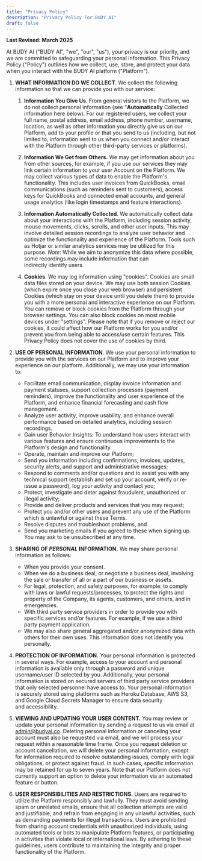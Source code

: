 ```yaml
---
title: "Privacy Policy"
description: "Privacy Policy For BUDY AI"
draft: false
---
```


**Last Revised: March 2025**

At BUDY AI ("BUDY AI", "we", "our", "us"), your privacy is our priority, and we are committed to safeguarding your personal information. This Privacy Policy ("Policy") outlines how we collect, use, store, and protect your data when you interact with the BUDY AI platform ("Platform").



1. **WHAT INFORMATION DO WE COLLECT.** We collect the following information so that we can provide you with our service:
    1. **Information You Give Us**. From general visitors to the Platform, we do not collect personal information (see "**Automatically** Collected information here below). For our registered users, we collect your full name, postal address, email address, phone number, username, location, as well as other information you directly give us on our Platform, add to your profile or that you send to us (including, but not limited to, information sent to us when you connect and/or interact with the Platform through other third-party services or platforms). 
    2. **Information We Get from Others.** We may get information about you from other sources, for example, if you use our services they may link certain information to your user Account on the Platform. We may collect various types of data to enable the Platform's functionality. This includes user invoices from QuickBooks, email communications (such as reminders sent to customers), access keys for QuickBooks and connected email accounts, and general usage analytics (like login timestamps and feature interactions).  
    3. **Information Automatically Collected**. We automatically collect data about your interactions with the Platform, including session activity, mouse movements, clicks, scrolls, and other user inputs. This may involve detailed session recordings to analyze user behavior and optimize the functionality and experience of the Platform. Tools such as Hotjar or similar analytics services may be utilized for this purpose. _Note_: While we aim to anonymize this data where possible, some recordings may include information that can indirectly identify users.

    4. **Cookies**. We may log information using "cookies". Cookies are small data files stored on your device. We may use both session Cookies (which expire once you close your web browser) and persistent Cookies (which stay on your device until you delete them) to provide you with a more personal and interactive experience on our Platform.  You can remove or block cookies from the Platform through your browser settings. You can also block cookies on most mobile devices under "settings". Please note that if you remove or reject our cookies, it could affect how our Platform works for you and/or prevent you from being able to access/use certain features. This Privacy Policy does not cover the use of cookies by third. 
2. **USE OF PERSONAL INFORMATION**. We use your personal information to provide you with the services on our Platform and to improve your experience on our platform. Additionally, we may use your information to:
    * Facilitate email communication, display invoice information and payment statuses, support collection processes (payment reminders), improve the functionality and user experience of the Platform, and enhance financial forecasting and cash flow management.
    * Analyze user activity, improve usability, and enhance overall performance based on detailed analytics, including session recordings.
    * Gain user Behavior Insights: To understand how users interact with various features and ensure continuous improvements to the Platform's design and functionality.
    * Operate, maintain and improve our Platform; 
    * Send you information including confirmations, invoices, updates, security alerts, and support and administrative messages; 
    * Respond to comments and/or questions and to assist you with any technical support (establish and set up your account, verify or re-issue a password), log your activity and contact you;
    * Protect, investigate and deter against fraudulent, unauthorized or illegal activity;
    * Provide and deliver products and services that you may request;
    * Protect you and/or other users and prevent any use of the Platform which is unlawful or against these Terms.
    * Resolve disputes and troubleshoot problems, and
    * Send you marketing emails if you agreed to these when signing up. You may ask to be unsubscribed at any time.

3. **SHARING OF _PERSONAL_ INFORMATION.** We may share personal information as follows:
    * When you provide your consent.
    * When we do a business deal, or negotiate a business deal, involving the sale or transfer of all or a part of our business or assets.
    * For legal, protection, and safety purposes, for example: to comply with laws or lawful requests/processes, to protect the rights and property of the Company, its agents, customers, and others, and in emergencies. 
    * With third party service providers in order to provide you with specific services and/or features. For example, if we use a third party payment application. 
    * We may also share general aggregated and/or anonymized data with others for their own uses. This information does not identify you personally. 
4. **PROTECTION OF INFORMATION.** Your personal information is protected in several ways. For example, access to your account and personal information is available only through a password and unique username/user ID selected by you. Additionally, your personal information is stored on secured servers of third party service providers that only selected personnel have access to. Your personal information is securely stored using platforms such as Heroku Database, AWS S3, and Google Cloud Secrets Manager to ensure data security and accessibility.
5. **VIEWING AND UPDATING YOUR USER CONTENT.** You may review or update your personal information by sending a request to us via email at admin@budyai.co. Deleting personal information or canceling your account must also be requested via email, and we will process your request within a reasonable time frame. Once you request deletion or account cancellation, we will delete your personal information, except for information required to resolve outstanding issues, comply with legal obligations, or protect against fraud. In such cases, specific information may be retained for up to seven years. Note that our Platform does not currently support an option to delete your information via an automated feature or button.
6. **USER RESPONSIBILITIES AND RESTRICTIONS.** Users are required to utilize the Platform responsibly and lawfully. They must avoid sending spam or unrelated emails, ensure that all collection attempts are valid and justifiable, and refrain from engaging in any unlawful activities, such as demanding payments for illegal transactions. Users are prohibited from sharing account credentials with unauthorized individuals, using automated tools or bots to manipulate Platform features, or participating in activities that violate local or international laws. By adhering to these guidelines, users contribute to maintaining the integrity and proper functionality of the Platform.
